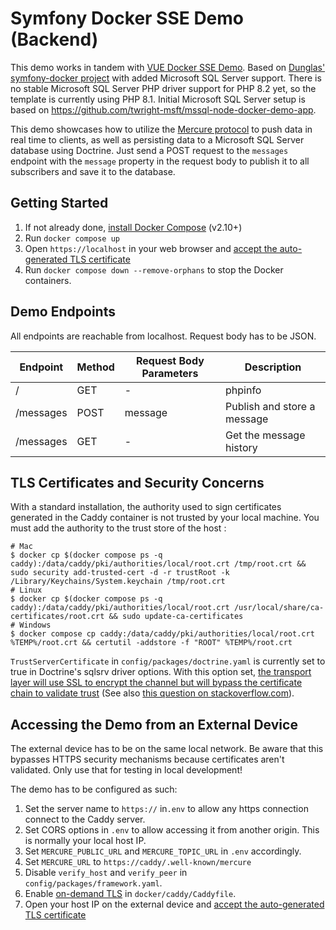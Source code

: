 # Symfony Docker SSE Demo (Backend)
This demo works in tandem with [VUE Docker SSE Demo](https://github.com/J-C-V/vue-docker-sse-demo). Based on 
[Dunglas' symfony-docker project](https://github.com/dunglas/symfony-docker) with added Microsoft SQL Server support. 
There is no stable Microsoft SQL Server PHP driver support for PHP 8.2 yet, so the template is currently using 
PHP 8.1. Initial Microsoft SQL Server setup is based on https://github.com/twright-msft/mssql-node-docker-demo-app.

This demo showcases how to utilize the [Mercure protocol](https://symfony.com/doc/current/mercure.html) to push data
in real time to clients, as well as persisting data to a Microsoft SQL Server database using Doctrine.
Just send a POST request to the `messages` endpoint with the `message` property in the request body to publish it to 
all subscribers and save it to the database.

## Getting Started
1. If not already done, [install Docker Compose](https://docs.docker.com/compose/install/) (v2.10+)
2. Run `docker compose up`
3. Open `https://localhost` in your web browser and [accept the auto-generated TLS certificate](https://stackoverflow.com/a/15076602/1352334)
4. Run `docker compose down --remove-orphans` to stop the Docker containers.

## Demo Endpoints
All endpoints are reachable from localhost.
Request body has to be JSON.

| Endpoint  | Method | Request Body Parameters | Description                 |
|-----------|--------|-------------------------|-----------------------------|
| /         | GET    | -                       | phpinfo                     |
| /messages | POST   | message                 | Publish and store a message | 
| /messages | GET    | -                       | Get the message history     |

## TLS Certificates and Security Concerns
With a standard installation, the authority used to sign certificates generated in the Caddy container is not trusted by
your local machine. You must add the authority to the trust store of the host :
```
# Mac
$ docker cp $(docker compose ps -q caddy):/data/caddy/pki/authorities/local/root.crt /tmp/root.crt && sudo security add-trusted-cert -d -r trustRoot -k /Library/Keychains/System.keychain /tmp/root.crt
# Linux
$ docker cp $(docker compose ps -q caddy):/data/caddy/pki/authorities/local/root.crt /usr/local/share/ca-certificates/root.crt && sudo update-ca-certificates
# Windows
$ docker compose cp caddy:/data/caddy/pki/authorities/local/root.crt %TEMP%/root.crt && certutil -addstore -f "ROOT" %TEMP%/root.crt
```

`TrustServerCertificate` in `config/packages/doctrine.yaml` is currently set to true in Doctrine's sqlsrv driver 
options. With this option set, [the transport layer will use SSL to encrypt the channel but will bypass the certificate 
chain to validate trust](https://learn.microsoft.com/en-us/dotnet/api/system.data.sqlclient.sqlconnectionstringbuilder.trustservercertificate?view=dotnet-plat-ext-7.0)
(See also [this question on stackoverflow.com](https://stackoverflow.com/a/71735233)).

## Accessing the Demo from an External Device
The external device has to be on the same local network. Be aware that this bypasses HTTPS 
security mechanisms because certificates aren't validated. Only use that for testing in local development!

The demo has to be configured as such:
1. Set the server name to `https://` in`.env` to allow any https connection connect to the Caddy server.
2. Set CORS options in `.env` to allow accessing it from another origin. This is normally your local host IP.
3. Set `MERCURE_PUBLIC_URL` and `MERCURE_TOPIC_URL` in `.env` accordingly.
4. Set `MERCURE_URL` to `https://caddy/.well-known/mercure`
5. Disable `verify_host` and `verify_peer` in `config/packages/framework.yaml`.
6. Enable [on-demand TLS](https://caddyserver.com/docs/automatic-https#on-demand-tls) in `docker/caddy/Caddyfile`.
7. Open your host IP on the external device and [accept the auto-generated TLS certificate](https://stackoverflow.com/a/15076602/1352334)
